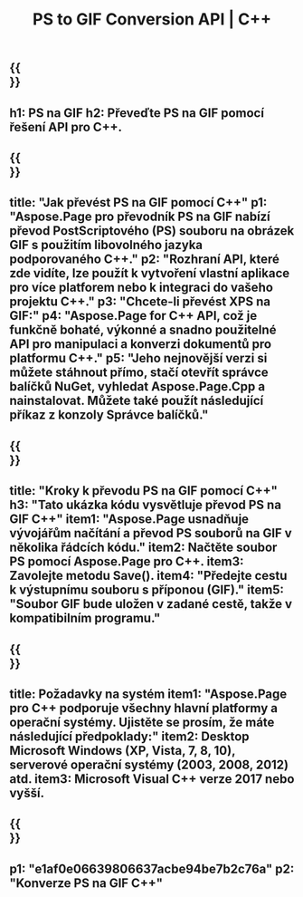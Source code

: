 ﻿---
translation: true
template: /_templates/_conversion-child-cpp.md
title: PS to GIF Conversion API | C++
url: /cpp/conversion/ps-to-gif/
description: Převod PS na GIF poskytuje Aspose.Page pro řešení C++ API. Pracuje v C++ Runtime Environment pro Windows 32 bit, Windows 64 bit a Linux 64 bit.
informat: PS
outformat: GIF
otherformats: XPS EPS
---

{{<section banner>}}
---
h1: PS na GIF
h2: Převeďte PS na GIF pomocí řešení API pro C++.
---

{{<section overview>}}
---
title: "Jak převést PS na GIF pomocí C++"
p1: "Aspose.Page pro převodník PS na GIF nabízí převod PostScriptového (PS) souboru na obrázek GIF s použitím libovolného jazyka podporovaného C++."
p2: "Rozhraní API, které zde vidíte, lze použít k vytvoření vlastní aplikace pro více platforem nebo k integraci do vašeho projektu C++."
p3: "Chcete-li převést XPS na GIF:"
p4: "Aspose.Page for C++ API, což je funkčně bohaté, výkonné a snadno použitelné API pro manipulaci a konverzi dokumentů pro platformu C++."
p5: "Jeho nejnovější verzi si můžete stáhnout přímo, stačí otevřít správce balíčků NuGet, vyhledat Aspose.Page.Cpp a nainstalovat. Můžete také použít následující příkaz z konzoly Správce balíčků."
---

{{<section feature1>}}
---
title: "Kroky k převodu PS na GIF pomocí C++"
h3: "Tato ukázka kódu vysvětluje převod PS na GIF C++"
item1: "Aspose.Page usnadňuje vývojářům načítání a převod PS souborů na GIF v několika řádcích kódu."
item2: Načtěte soubor PS pomocí Aspose.Page pro C++.
item3: Zavolejte metodu Save().
item4: "Předejte cestu k výstupnímu souboru s příponou (GIF)."
item5: "Soubor GIF bude uložen v zadané cestě, takže v kompatibilním programu."
---

{{<section feature2>}}
---
title: Požadavky na systém
item1: "Aspose.Page pro C++ podporuje všechny hlavní platformy a operační systémy. Ujistěte se prosím, že máte následující předpoklady:"
item2: Desktop Microsoft Windows (XP, Vista, 7, 8, 10), serverové operační systémy (2003, 2008, 2012) atd.
item3: Microsoft Visual C++ verze 2017 nebo vyšší.
---

{{<section gist>}}
---
p1: "e1af0e06639806637acbe94be7b2c76a"
p2: "Konverze PS na GIF C++"
---
